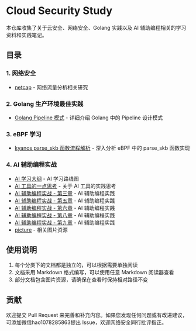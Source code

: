 # Cloud Security Study

本仓库收集了关于云安全、网络安全、Golang 实践以及 AI 辅助编程相关的学习资料和实践笔记。

## 目录

### 1. 网络安全
- [netcap](./3-网络安全/netcap/) - 网络流量分析相关研究

### 2. Golang 生产环境最佳实践
- [Golang Pipeline 模式](./Golang生产环境最佳实践/golang%20pipeline模式.md) - 详细介绍 Golang 中的 Pipeline 设计模式

### 3. eBPF 学习
- [kyanos parse_skb 函数流程解析](./ebpf学习/kyanos%20parse_skb函数流程解析.md) - 深入分析 eBPF 中的 parse_skb 函数实现

### 4. AI 辅助编程实战
- [AI 学习大纲](./AI辅助编程实战/AI学习大纲.md) - AI 学习路线图
- [AI 工具的一点思考](./AI辅助编程实战/AI工具的一点思考.emmx) - 关于 AI 工具的实践思考
- [AI 辅助编程实战 - 第三章](./AI辅助编程实战/AI辅助编程实战-第三章.md) - AI 辅助编程实践
- [AI 辅助编程实战 - 第五章](./AI辅助编程实战/AI辅助编程实战-第五章.md) - AI 辅助编程实践
- [AI 辅助编程实战 - 第六章](./AI辅助编程实战/AI辅助编程实战-第六章.md) - AI 辅助编程实践
- [AI 辅助编程实战 - 第八章](./AI辅助编程实战/AI辅助编程实战-第八章.md) - AI 辅助编程实践
- [AI 辅助编程实战 - 第九章](./AI辅助编程实战/AI辅助编程实战-第九章.md) - AI 辅助编程实践
- [picture](./AI辅助编程实战/picture/) - 相关图片资源

## 使用说明

1. 每个分类下的文档都是独立的，可以根据需要单独阅读
2. 文档采用 Markdown 格式编写，可以使用任意 Markdown 阅读器查看
3. 部分文档包含图片资源，请确保在查看时保持相对路径不变

## 贡献

欢迎提交 Pull Request 来完善和补充内容。如果您发现任何问题或有改进建议，可添加微信hao1078285863提出 Issue，欢迎网络安全同行批评指正。
